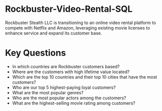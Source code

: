 # Rockbuster-Video-Rental-SQL
Rockbuster Stealth LLC is transitioning to an online video rental platform to compete with Netflix and Amazon, leveraging existing movie licenses to enhance service and expand its customer base.
# Key Questions
- In which countries are Rockbuster customers based?
- Where are the customers with high lifetime value located?
- Which are the top 10 countries and their top 10 cities that have the most customers? 
- Who are our top 5 highest-paying loyal customers?
- What are the most popular genres? 
- Who are the most popular actors among the customers?
- What are the highest-selling movie rating among customers?
